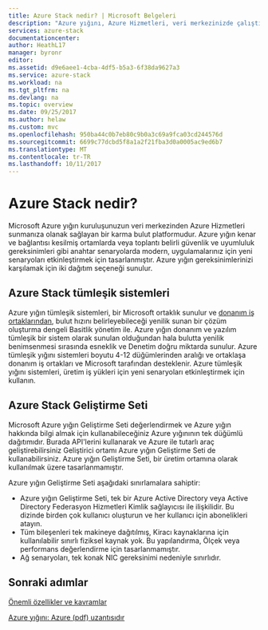 ```yaml
---
title: Azure Stack nedir? | Microsoft Belgeleri
description: "Azure yığını, Azure Hizmetleri, veri merkezinizde çalıştırmanızı sağlar."
services: azure-stack
documentationcenter: 
author: HeathL17
manager: byronr
editor: 
ms.assetid: d9e6aee1-4cba-4df5-b5a3-6f38da9627a3
ms.service: azure-stack
ms.workload: na
ms.tgt_pltfrm: na
ms.devlang: na
ms.topic: overview
ms.date: 09/25/2017
ms.author: helaw
ms.custom: mvc
ms.openlocfilehash: 950ba44c0b7eb80c9b0a3c69a9fca03cd244576d
ms.sourcegitcommit: 6699c77dcbd5f8a1a2f21fba3d0a0005ac9ed6b7
ms.translationtype: MT
ms.contentlocale: tr-TR
ms.lasthandoff: 10/11/2017
---
```

# <a name="what-is-azure-stack"></a>Azure Stack nedir?

Microsoft Azure yığın kuruluşunuzun veri merkezinden Azure Hizmetleri sunmanıza olanak sağlayan bir karma bulut platformudur.  Azure yığın kenar ve bağlantısı kesilmiş ortamlarda veya toplantı belirli güvenlik ve uyumluluk gereksinimleri gibi anahtar senaryolarda modern, uygulamalarınız için yeni senaryoları etkinleştirmek için tasarlanmıştır.  Azure yığın gereksinimlerinizi karşılamak için iki dağıtım seçeneği sunulur.

## <a name="azure-stack-integrated-systems"></a>Azure Stack tümleşik sistemleri
Azure yığın tümleşik sistemleri, bir Microsoft ortaklık sunulur ve [donanım iş ortaklarından](https://azure.microsoft.com/overview/azure-stack/integrated-systems/), bulut hızını belirleyebileceği yenilik sunan bir çözüm oluşturma dengeli Basitlik yönetim ile.  Azure yığın donanım ve yazılım tümleşik bir sistem olarak sunulan olduğundan hala bulutta yenilik benimsenmesi sırasında esneklik ve Denetim doğru miktarda sunulur.  Azure tümleşik yığını sistemleri boyutu 4-12 düğümlerinden aralığı ve ortaklaşa donanım iş ortakları ve Microsoft tarafından desteklenir.  Azure tümleşik yığını sistemleri, üretim iş yükleri için yeni senaryoları etkinleştirmek için kullanın.    

## <a name="azure-stack-development-kit"></a>Azure Stack Geliştirme Seti
Microsoft Azure yığın Geliştirme Seti değerlendirmek ve Azure yığın hakkında bilgi almak için kullanabileceğiniz Azure yığınının tek düğümlü dağıtımıdır.  Burada API'lerini kullanarak ve Azure ile tutarlı araç geliştirebilirsiniz Geliştirici ortamı Azure yığın Geliştirme Seti de kullanabilirsiniz.  Azure yığın Geliştirme Seti, bir üretim ortamına olarak kullanılmak üzere tasarlanmamıştır.

Azure yığın Geliştirme Seti aşağıdaki sınırlamalara sahiptir:
* Azure yığın Geliştirme Seti, tek bir Azure Active Directory veya Active Directory Federasyon Hizmetleri Kimlik sağlayıcısı ile ilişkilidir. Bu dizinde birden çok kullanıcı oluşturun ve her kullanıcı için abonelikleri atayın.
* Tüm bileşenleri tek makineye dağıtılmış, Kiracı kaynaklarına için kullanılabilir sınırlı fiziksel kaynak yok. Bu yapılandırma, Ölçek veya performans değerlendirme için tasarlanmamıştır.
* Ağ senaryoları, tek konak NIC gereksinimi nedeniyle sınırlıdır.  

## <a name="next-steps"></a>Sonraki adımlar
[Önemli özellikler ve kavramlar](azure-stack-key-features.md)

[Azure yığını: Azure (pdf) uzantısıdır](https://azure.microsoft.com/en-us/resources/azure-stack-an-extension-of-azure/)

